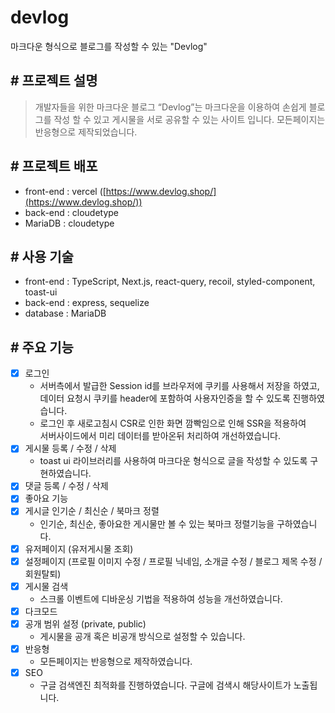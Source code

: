 # devlog
마크다운 형식으로 블로그를 작성할 수 있는 "Devlog"

## # 프로젝트 설명
> 개발자들을 위한 마크다운 블로그 “Devlog”는 마크다운을 이용하여 손쉽게 블로그를 작성 할 수 있고 게시물을 서로 공유할 수 있는 사이트 입니다. 모든페이지는 반응형으로 제작되었습니다.


## # 프로젝트 배포
- front-end : vercel ([https://www.devlog.shop/](https://www.devlog.shop/))
- back-end : cloudetype
- MariaDB : cloudetype

## # 사용 기술
- front-end : TypeScript, Next.js, react-query, recoil, styled-component, toast-ui
- back-end : express, sequelize
- database : MariaDB

## # 주요 기능
- [x] 로그인
  - 서버측에서 발급한 Session id를 브라우저에 쿠키를 사용해서 저장을 하였고,<br/> 데이터 요청시 쿠키를 header에 포함하여 사용자인증을 할 수 있도록 진행하였습니다.  
  - 로그인 후 새로고침시 CSR로 인한 화면 깜빡임으로 인해 SSR을 적용하여<br/> 서버사이드에서 미리 데이터를 받아온뒤 처리하여 개선하였습니다.
- [x] 게시물 등록 / 수정 / 삭제
  - toast ui 라이브러리를 사용하여 마크다운 형식으로 글을 작성할 수 있도록 구현하였습니다.
- [x] 댓글 등록 / 수정 / 삭제
- [x] 좋아요 기능
- [x] 게시글 인기순 / 최신순 / 북마크 정렬
  - 인기순, 최신순, 좋아요한 게시물만 볼 수 있는 북마크 정렬기능을 구하였습니다.
- [x] 유저페이지 (유저게시물 조회)
- [x] 설정페이지 (프로필 이미지 수정 / 프로필 닉네임, 소개글 수정 / 블로그 제목 수정 / 회원탈퇴)
- [x] 게시물 검색
  - 스크롤 이벤트에 디바운싱 기법을 적용하여 성능을 개선하였습니다.
- [x] 다크모드
- [x] 공개 범위 설정 (private, public)
  - 게시물을 공개 혹은 비공개 방식으로 설정할 수 있습니다.
- [x] 반응형
  - 모든페이지는 반응형으로 제작하였습니다.
- [x] SEO
  - 구글 검색엔진 최적화를 진행하였습니다. 구글에 검색시 해당사이트가 노출됩니다.
